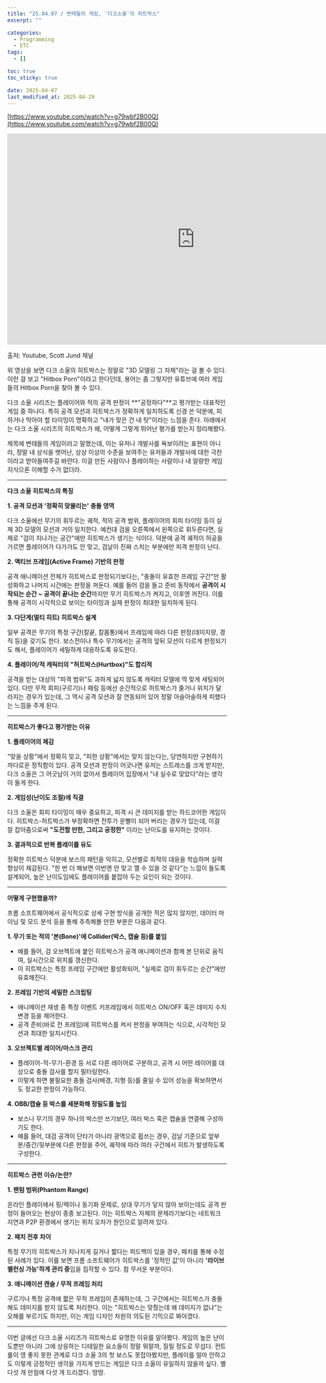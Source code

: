 ```yaml
---
title: "25.04.07 / 변태들의 게임, '다크소울'의 히트박스"
excerpt: ""

categories:
  - Programming
  - ETC
tags:
  - []

toc: true
toc_sticky: true

date: 2025-04-07
last_modified_at: 2025-04-29
---
```


[https://www.youtube.com/watch?v=g79wbf2B00Q](https://www.youtube.com/watch?v=g79wbf2B00Q)

<iframe src="https://www.youtube.com/embed/g79wbf2B00Q" width="860" height="484" frameborder="0" allowfullscreen="true"></iframe>

출처: Youtube, Scott Jund 채널

위 영상을 보면 다크 소울의 히트박스는 정말로 "3D 모델링 그 자체"라는 걸 볼 수 있다. 이런 걸 보고 "Hitbox Porn"이라고 한다던데, 용어는 좀 그렇지만 유튜브에 여러 게임들의 Hitbox Porn을 찾아 볼 수 있다.

다크 소울 시리즈는 플레이어와 적의 공격 판정이 **"공정하다"**고 평가받는 대표적인 게임 중 하나다. 특히 공격 모션과 히트박스가 정확하게 일치하도록 신경 쓴 덕분에, 피하거나 막아야 할 타이밍이 명확하고 "내가 맞은 건 내 탓"이라는 느낌을 준다. 아래에서는 다크 소울 시리즈의 히트박스가 왜, 어떻게 그렇게 뛰어난 평가를 받는지 정리해봤다.

제목에 변태들의 게임이라고 말했는데, 이는 유저나 개발사를 욕보이려는 표현이 아니라, 정말 내 상식을 벗어난, 상상 이상의 수준을 보여주는 유저들과 개발사에 대한 극찬이라고 받아들여주길 바란다. 이걸 만든 사람이나 플레이하는 사람이나 내 알량한 게임 지식으론 이해할 수가 없더라.

---

**다크 소울 히트박스의 특징**

**1\. 공격 모션과 '정확히 맞물리는' 충돌 영역**

다크 소울에선 무기의 휘두르는 궤적, 적의 공격 범위, 플레이어의 회피 타이밍 등이 실제 3D 모델의 모션과 거의 일치한다. 예컨대 검을 오른쪽에서 왼쪽으로 휘두른다면, 실제로 "검이 지나가는 공간"에만 히트박스가 생기는 식이다. 덕분에 공격 궤적이 허공을 가르면 플레이어가 다가가도 안 맞고, 검날이 진짜 스치는 부분에만 피격 판정이 난다.

**2\. 액티브 프레임(Active Frame) 기반의 판정**

공격 애니메이션 전체가 히트박스로 판정되기보다는, "충돌이 유효한 프레임 구간"만 활성화하고 나머지 시간에는 판정을 꺼둔다. 예를 들어 검을 들고 준비 동작에서 **공격이 시작되는 순간 ~ 공격이 끝나는 순간**까지만 무기 히트박스가 켜지고, 이후엔 꺼진다. 이를 통해 공격이 시각적으로 보이는 타이밍과 실제 판정이 최대한 일치하게 된다.

**3\. 다단계(멀티 히트) 히트박스 설계**

일부 공격은 무기의 특정 구간(칼끝, 칼몸통)에서 프레임에 따라 다른 판정(데미지량, 경직 등)을 갖기도 한다. 보스전이나 특수 무기에서는 공격의 앞뒤 모션이 다르게 판정되기 도 해서, 플레이어가 세밀하게 대응하도록 유도한다.

**4\. 플레이어/적 캐릭터의 "허트박스(Hurtbox)"도 합리적**

공격을 받는 대상의 "피격 범위"도 과하게 넓지 않도록 캐릭터 모델에 딱 맞게 세팅되어 있다. 다만 무적 회피(구르기)나 패링 등에선 순간적으로 허트박스가 줄거나 위치가 달라지는 경우가 있는데, 그 역시 공격 모션과 잘 연동되어 있어 정말 아슬아슬하게 피했다는 느낌을 주게 된다.

---

**히트박스가 좋다고 평가받는 이유**

**1\. 플레이어의 체감**

"맞을 상황"에서 정확히 맞고, "피한 상황"에서는 맞지 않는다는, 당연하지만 구현하기 까다로운 정직함이 있다. 공격 모션과 판정이 어긋나면 유저는 스트레스를 크게 받지만, 다크 소울은 그 어긋남이 거의 없어서 플레이어 입장에서 "내 실수로 맞았다"라는 생각이 들게 한다.

**2\. 게임성(난이도 조절)에 직결**

다크 소울은 회피 타이밍이 매우 중요하고, 피격 시 큰 데미지를 받는 하드코어한 게임이다. 히트박스-허트박스가 부정확하면 전투가 운빨이 되어 버리는 경우가 있는데, 이걸 잘 잡아줌으로써 **"도전할 만한, 그리고 공정한"** 이라는 난이도를 유지하는 것이다.

**3\. 결과적으로 반복 플레이를 유도**

정확한 히트박스 덕분에 보스의 패턴을 익히고, 모션별로 최적의 대응을 학습하며 실력 향상이 체감된다. "한 번 더 해보면 이번엔 안 맞고 깰 수 있을 것 같다"는 느낌이 들도록 설계되어, 높은 난이도임에도 플레이어를 붙잡아 두는 요인이 되는 것이다.

---

**어떻게 구현했을까?**

프롬 소프트웨어에서 공식적으로 상세 구현 방식을 공개한 적은 많지 않지만, 데이터 마이닝 및 모드 분석 등을 통해 추측해볼 만한 부분은 다음과 같다.

**1\. 무기 또는 적의 '본(Bone)'에 Collider(박스, 캡슐 등)를 붙임**

- 예를 들어, 검 오브젝트에 붙인 히트박스가 공격 애니메이션과 함께 본 단위로 움직여, 실시간으로 위치를 갱신한다.
- 이 히트박스는 특정 프레임 구간에만 활성화되어, "실제로 검이 휘두르는 순간"에만 유효해진다.

**2\. 프레임 기반의 세밀한 스크립팅**

- 애니메이션 재생 중 특정 이벤트 키프레임에서 히트박스 ON/OFF 혹은 데미지 수치 변경 등을 제어한다.
- 공격 준비(바로 전 프레임)에 히트박스를 켜서 판정을 부여하는 식으로, 시각적인 모션과 최대한 일치시킨다.

**3\. 오브젝트별 레이어/마스크 관리**

- 플레이어-적-무기-환경 등 서로 다른 레이어로 구분하고, 공격 시 어떤 레이어를 대상으로 충돌 검사를 할지 필터링한다.
- 이렇게 하면 불필요한 충돌 검사(배경, 지형 등)를 줄일 수 있어 성능을 확보하면서도 정교한 판정이 가능하다.

**4\. OBB/캡슐 등 박스를 세분화해 정밀도를 높임**

- 보스나 무기의 경우 하나의 박스만 쓰기보단, 여러 박스 혹은 캡슐을 연결해 구성하기도 한다.
- 예를 들어, 대검 공격이 단타가 아니라 광역으로 휩쓰는 경우, 검날 기준으로 앞부분/중간/뒷부분에 다른 판정을 주어, 궤적에 따라 여러 구간에서 히트가 발생하도록 구성한다.

---

**히트박스 관련 이슈/논란?**

**1\. 팬텀 범위(Phantom Range)**

온라인 플레이에서 핑/렉이나 동기화 문제로, 상대 무기가 닿지 않아 보이는데도 공격 판정이 들어오는 현상이 종종 보고된다. 이는 히트박스 자체의 문제라기보다는 네트워크 지연과 P2P 환경에서 생기는 위치 오차가 원인으로 알려져 있다.

**2\. 패치 전후 차이**

특정 무기의 히트박스가 지나치게 길거나 짧다는 피드백이 있을 경우, 패치를 통해 수정된 사례가 있다. 이를 보면 프롬 소프트웨어가 히트박스를 '정적인 값'이 아니라 **'라이브 밸런싱 가능'하게 관리 중**임을 짐작할 수 있다. 참 무서운 부분이다.

**3\. 애니메이션 캔슬 / 무적 프레임 처리**

구르기나 특정 공격에 짧은 무적 프레임이 존재하는데, 그 구간에서는 히트박스가 충돌해도 데미지를 받지 않도록 처리한다. 이는 "히트박스는 맞췄는데 왜 데미지가 없냐"는 오해를 부르기도 하지만, 이는 게임 디자인 차원의 의도된 기믹으로 봐야겠다.

---

이번 글에선 다크 소울 시리즈가 히트박스로 유명한 이유를 알아봤다. 게임의 높은 난이도뿐만 아니라 그에 상응하는 디테일한 요소들이 정말 뭐랄까, 질릴 정도로 무섭다. 컨트롤이 영 좋지 못한 관계로 다크 소울 3의 첫 보스도 못잡아봤지만, 플레이를 얼마 안하고도 이렇게 긍정적인 생각을 가지게 만드는 게임은 다크 소울이 유일하지 않을까 싶다. 별 다섯 개 만점에 다섯 개 드리겠다. 땅땅.

